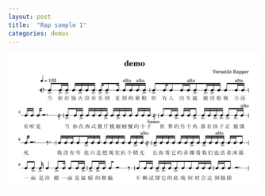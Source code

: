 ```yaml
---
layout: post
title:  "Rap sample 1"
categories: demos
---
```

<div style="align: center">
<img src="/public/img/demo1.png" alt="demo" style="zoom:80%;" />
</div>

